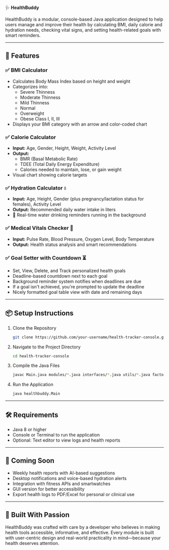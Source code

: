 🩺 **HealthBuddy**

HealthBuddy is a modular, console-based Java application designed to help users manage and improve their health by calculating BMI, daily calorie and hydration needs, checking vital signs, and setting health-related goals with smart reminders.

---

## 🚀 Features

### ✅ BMI Calculator  
- Calculates Body Mass Index based on height and weight  
- Categorizes into:  
  - Severe Thinness  
  - Moderate Thinness  
  - Mild Thinness  
  - Normal  
  - Overweight  
  - Obese Class I, II, III  
- Displays your BMI category with an arrow and color-coded chart

### ✅ Calorie Calculator  
- **Input:** Age, Gender, Height, Weight, Activity Level  
- **Output:**  
  - BMR (Basal Metabolic Rate)  
  - TDEE (Total Daily Energy Expenditure)  
  - Calories needed to maintain, lose, or gain weight  
- Visual chart showing calorie targets

### ✅ Hydration Calculator 💧  
- **Input:** Age, Height, Gender (plus pregnancy/lactation status for females), Activity Level  
- **Output:** Recommended daily water intake in liters  
- 🔔 Real-time water drinking reminders running in the background

### ✅ Medical Vitals Checker 🧪  
- **Input:** Pulse Rate, Blood Pressure, Oxygen Level, Body Temperature  
- **Output:** Health status analysis and smart recommendations

### ✅ Goal Setter with Countdown ⏳  
- Set, View, Delete, and Track personalized health goals  
- Deadline-based countdown next to each goal  
- Background reminder system notifies when deadlines are due  
- If a goal isn't achieved, you're prompted to update the deadline  
- Nicely formatted goal table view with date and remaining days

---

## 📦 Setup Instructions

1. Clone the Repository  
   ```bash
   git clone https://github.com/your-username/health-tracker-console.git
2. Navigate to the Project Directory
   ```bash
   cd health-tracker-console
3. Compile the Java Files
   ```bash
   javac Main.java modules/*.java interfaces/*.java utils/*.java factories/*.java
4. Run the Application
   ```bash
   java healthbuddy.Main

---

## 🛠 Requirements  
- Java 8 or higher  
- Console or Terminal to run the application  
- Optional: Text editor to view logs and health reports  

---

## 🔮 Coming Soon  
- Weekly health reports with AI-based suggestions  
- Desktop notifications and voice-based hydration alerts  
- Integration with fitness APIs and smartwatches  
- GUI version for better accessibility  
- Export health logs to PDF/Excel for personal or clinical use  

---

## 💙 Built With Passion  
HealthBuddy was crafted with care by a developer who believes in making health tools accessible, informative, and effective. Every module is built with user-centric design and real-world practicality in mind—because your health deserves attention.
